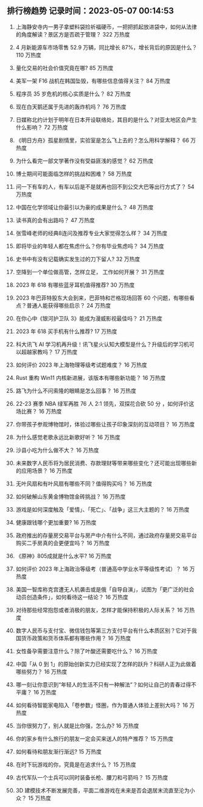 
## 排行榜趋势 记录时间：2023-05-07 00:14:53
  
  1. 上海静安寺内一男子拿塑料袋捡祈福硬币，一把把抓起放进袋中，如何从法律的角度解读？景区方是否疏于管理？ 322 万热度
    
  2. 4 月新能源车市场零售 52.9 万辆，同比增长 87%，增长背后的原因是什么？ 110 万热度
    
  3. 量化交易的社会价值究竟在哪? 85 万热度
    
  4. 美军一架 F16 战机在韩国坠毁，有哪些信息值得关注？ 84 万热度
    
  5. 程序员 35 岁危机的核心实质是什么？ 82 万热度
    
  6. 现在白天鹅还属于先进的轰炸机吗？ 76 万热度
    
  7. 日媒称北约计划于明年在日本开设联络处，其目的是什么？对亚太地区会产生什么影响？ 72 万热度
    
  8. 《明日方舟》孤星剧情里，实验室是怎么飞上去的？怎么用科学解释？ 66 万热度
    
  9. 为什么看完一部文学著作没有受益匪浅的感觉？ 62 万热度
    
  10. 博士期间可能面临怎样的挑战和困难？ 58 万热度
    
  11. 问一下有车的人，有车以后是不是就再也回不到公交大巴等出行方式了？ 54 万热度
    
  12. 中国在化学领域让你最引以为豪的成果是什么？ 48 万热度
    
  13. 读书真的会有出路吗？ 47 万热度
    
  14. 张雪峰老师的经典8连问及推荐专业大家觉得怎么样？ 34 万热度
    
  15. 即将毕业的年轻人都在焦虑什么？你有毕业焦虑吗？ 34 万热度
    
  16. 史书中有没有记载确实发生过的刀下留人? 32 万热度
    
  17. 空降到一个单位做高管，怎样立足， 工作如何开展？ 31 万热度
    
  18. 2023 年 618 有哪些蓝牙耳机值得推荐? 30 万热度
    
  19. 2023 年巴菲特股东大会到来，巴菲特和芒格现场回答 60 个问题，有哪些看点？普通人能获得哪些启示？ 24 万热度
    
  20. 在你心中《银河护卫队 3》能成为漫威影视最佳吗？ 21 万热度
    
  21. 2023 年 618 买手机有什么推荐? 17 万热度
    
  22. 科大讯飞 AI 学习机再升级！讯飞星火认知大模型是什么？升级后的学习机可以超越家教吗？ 17 万热度
    
  23. 如何评价 2023 年上海物理等级考试题难度？ 16 万热度
    
  24. Rust 重构 Win11 内核新进展，该版本有哪些新功能？ 16 万热度
    
  25. 路飞为什么不问索隆的眼睛是怎么回事？ 16 万热度
    
  26. 22-23 赛季 NBA 绿军再胜 76 人 2:1 领先，双探花合砍 50 分 ，如何评价这场比赛？ 16 万热度
    
  27. 你带孩子参观博物馆时，体验过哪些让孩子印象深刻的互动项目？ 16 万热度
    
  28. 为什么感觉老歌永远比新歌好听？ 16 万热度
    
  29. 沙县小吃为什么做不大？ 16 万热度
    
  30. 未来数字人民币将为居民消费、存款理财等带来哪些变化？还可能出现哪些新的应用场景？ 16 万热度
    
  31. 无叶风扇和有叶风扇有哪些不同？值得购买吗？ 16 万热度
    
  32. 如何破解山东黄金博物馆金砖挑战？ 16 万热度
    
  33. 游戏是如何深度触及「爱情」、「死亡」、「战争」这三大主题的？ 16 万热度
    
  34. 健康跟钱哪个更加重要? 16 万热度
    
  35. 政府推出的存量房交易平台与房产中介有什么不同，通过政府存量房交易平台购买二手房真的会更便宜吗？ 16 万热度
    
  36. 《原神》805成就是什么水平? 16 万热度
    
  37. 如何评价 2023 年上海政治等级考（普通高中学业水平等级性考试）？ 16 万热度
    
  38. 美国一智库称克宫遭无人机袭击或是俄「自导自演」，试图为「更广泛的社会动员创造条件」，如何看待这一结论？ 16 万热度
    
  39. 对待那些经常抱怨或者消极的朋友，怎样才能保持积极的人际关系？ 16 万热度
    
  40. 数字人民币与支付宝、微信钱包等第三方支付平台有什么本质区别？它对于我国货币政策和货币体系都有哪些作用？ 16 万热度
    
  41. 女性备孕需要注意什么？除了叶酸还需要吃什么？ 16 万热度
    
  42. 中国「从 0 到 1」的原始创新实力已经实现了怎样的跃升？科研人正为此做着哪些努力？ 16 万热度
    
  43. 哪一刻让你意识到“年轻人的生活不只有一种解法”？如何让自己的青春过得不平庸？ 16 万热度
    
  44. 如何看待智能家电陷入「卷参数」怪圈，作为普通人体验上差别大吗？ 16 万热度
    
  45. 当你很努力了，别人就是比你强，怎么办? 16 万热度
    
  46. 你的家乡有什么旅行的朋友一定会买来送人的特产推荐？ 15 万热度
    
  47. 如何看待和朋友渐行渐远? 15 万热度
    
  48. 在时下玩游戏的你，究竟是在追求什么？ 15 万热度
    
  49. 古代军队一个士兵可以同时装备长枪、腰刀和弓箭吗？ 15 万热度
    
  50. 3D 建模技术不断发展完善，平面二维游戏在未来是否会退居末流直至沦为小众？ 15 万热度
    